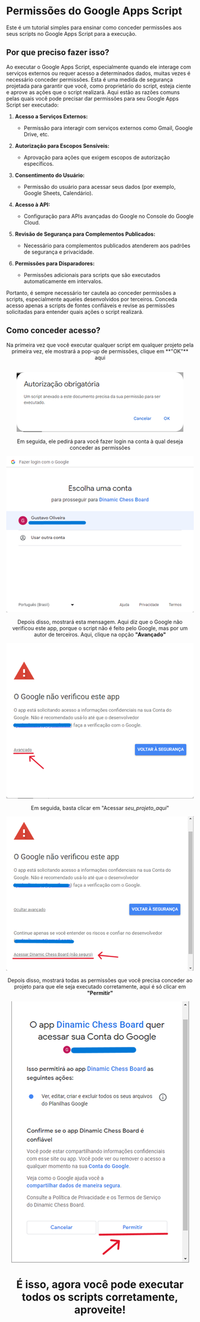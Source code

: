 # Permissões do Google Apps Script

Este é um tutorial simples para ensinar como conceder permissões aos seus scripts no Google Apps Script para a execução.

## Por que preciso fazer isso?

Ao executar o Google Apps Script, especialmente quando ele interage com serviços externos ou requer acesso a determinados dados, muitas vezes é necessário conceder permissões. Esta é uma medida de segurança projetada para garantir que você, como proprietário do script, esteja ciente e aprove as ações que o script realizará. Aqui estão as razões comuns pelas quais você pode precisar dar permissões para seu Google Apps Script ser executado:

1. **Acesso a Serviços Externos:**
   - Permissão para interagir com serviços externos como Gmail, Google Drive, etc.

2. **Autorização para Escopos Sensíveis:**
   - Aprovação para ações que exigem escopos de autorização específicos.

3. **Consentimento do Usuário:**
   - Permissão do usuário para acessar seus dados (por exemplo, Google Sheets, Calendário).

4. **Acesso à API:**
   - Configuração para APIs avançadas do Google no Console do Google Cloud.

5. **Revisão de Segurança para Complementos Publicados:**
   - Necessário para complementos publicados atenderem aos padrões de segurança e privacidade.

6. **Permissões para Disparadores:**
   - Permissões adicionais para scripts que são executados automaticamente em intervalos.

Portanto, é sempre necessário ter cautela ao conceder permissões a scripts, especialmente aqueles desenvolvidos por terceiros. Conceda acesso apenas a scripts de fontes confiáveis e revise as permissões solicitadas para entender quais ações o script realizará.

## Como conceder acesso?

<div align="center">
Na primeira vez que você executar qualquer script em qualquer projeto pela primeira vez, ele mostrará a pop-up de permissões, clique em **"OK"** aqui
<br><br>

![primeira pop-up](01.png)

Em seguida, ele pedirá para você fazer login na conta à qual deseja conceder as permissões

![faça login](02.png)

Depois disso, mostrará esta mensagem. Aqui diz que o Google não verificou este app, porque o script não é feito pelo Google, mas por um autor de terceiros. Aqui, clique na opção **"Avançado"**

![O Google não verificou este script](03.png)

Em seguida, basta clicar em "Acessar _seu_projeto_aqui_"

![Acessar o projeto](04.png)

Depois disso, mostrará todas as permissões que você precisa conceder ao projeto para que ele seja executado corretamente, aqui é só clicar em **"Permitir"**

![finalmente, permita que o projeto execute os scripts](05.png)

# É isso, agora você pode executar todos os scripts corretamente, aproveite!

</div>
